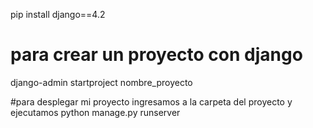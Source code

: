 pip install django==4.2

# para crear un proyecto con django
django-admin startproject nombre_proyecto

#para desplegar mi proyecto
ingresamos a la carpeta del proyecto y ejecutamos
python manage.py runserver